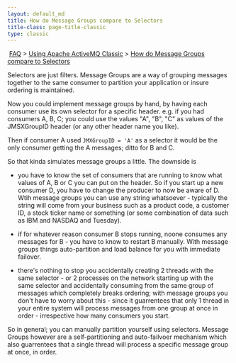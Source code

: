 ```yaml
---
layout: default_md
title: How do Message Groups compare to Selectors 
title-class: page-title-classic
type: classic
---
```


 [FAQ](faq) > [Using Apache ActiveMQ Classic](using-apache-activemq-classic) > [How do Message Groups compare to Selectors](how-do-message-groups-compare-to-selectors)


Selectors are just filters. Message Groups are a way of grouping messages together to the same consumer to partition your application or insure ordering is maintained.

Now you could implement message groups by hand, by having each consumer use its own selector for a specific header. e.g. if you had consumers A, B, C; you could use the values "A", "B", "C" as values of the JMSXGroupID header (or any other header name you like).

Then if consumer A used `JMXGroupID = 'A'` as a selector it would be the only consumer getting the A messages; ditto for B and C.

So that kinda simulates message groups a little. The downside is

*   you have to know the set of consumers that are running to know what values of A, B or C you can put on the header. So if you start up a new consumer D, you have to change the producer to now be aware of D. Wtih message groups you can use any string whatsoever - typically the string will come from your business such as a product code, a customer ID, a stock ticker name or something (or some combination of data such as IBM and NASDAQ and Tuesday).

*   if for whatever reason consumer B stops running, noone consumes any messages for B - you have to know to restart B manually. With message groups things auto-partition and load balance for you with immediate failover.

*   there's nothing to stop you accidentally creating 2 threads with the same selector - or 2 processes on the network starting up with the same selector and accidentally consuming from the same group of messages which completely breaks ordering; with message groups you don't have to worry about this - since it guarrentees that only 1 thread in your entire system will process messages from one group at once in order - irrespective how many consumers you start.

So in general; you can manually partition yourself using selectors. Message Groups however are a self-partitioning and auto-failvoer mechanism which also guarrentees that a single thread will process a specific message group at once, in order.

